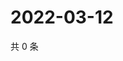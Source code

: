 # 2022-03-12

共 0 条

<!-- BEGIN WEIBO -->
<!-- 最后更新时间 Sat Mar 12 2022 01:16:03 GMT+0800 (China Standard Time) -->

<!-- END WEIBO -->
